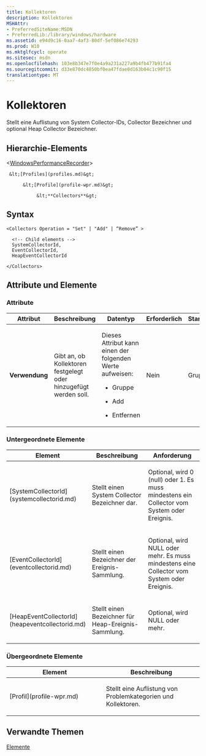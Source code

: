 ```yaml
---
title: Kollektoren
description: Kollektoren
MSHAttr:
- PreferredSiteName:MSDN
- PreferredLib:/library/windows/hardware
ms.assetid: e94d9c16-0aa7-4af3-80df-5ef086e74293
ms.prod: W10
ms.mktglfcycl: operate
ms.sitesec: msdn
ms.openlocfilehash: 103e8b347e7f0e4a9a231a227a9b4fb477b91fa4
ms.sourcegitcommit: d33e870dc4850bf0ea47fdae0d163b04c1c90f15
translationtype: MT
---
```

# <a name="collectors"></a>Kollektoren


Stellt eine Auflistung von System Collector-IDs, Collector Bezeichner und optional Heap Collector Bezeichner.

## <a name="element-hierarchy"></a>Hierarchie-Elements


&lt;[WindowsPerformanceRecorder](windowsperformancerecorder.md)&gt;

     &lt;[Profiles](profiles.md)&gt;

          &lt;[Profile](profile-wpr.md)&gt;

               &lt;**Collectors**&gt;

## <a name="syntax"></a>Syntax


``` syntax
<Collectors Operation = "Set" | "Add" | “Remove” >

  <!-- Child elements -->
  SystemCollectorId,
  EventCollectorId,
  HeapEventCollectorId

</Collectors>
```

## <a name="attributes-and-elements"></a>Attribute und Elemente


### <a name="attributes"></a>Attribute

<table>
<colgroup>
<col width="20%" />
<col width="20%" />
<col width="20%" />
<col width="20%" />
<col width="20%" />
</colgroup>
<thead>
<tr class="header">
<th>Attribut</th>
<th>Beschreibung</th>
<th>Datentyp</th>
<th>Erforderlich</th>
<th>Standard</th>
</tr>
</thead>
<tbody>
<tr class="odd">
<td><p><strong>Verwendung</strong></p></td>
<td><p>Gibt an, ob Kollektoren festgelegt oder hinzugefügt werden soll.</p></td>
<td><p>Dieses Attribut kann einen der folgenden Werte aufweisen:</p>
<ul>
<li><p>Gruppe</p></li>
<li><p>Add</p></li>
<li><p>Entfernen</p></li>
</ul></td>
<td><p>Nein</p></td>
<td><p>Gruppe</p></td>
</tr>
</tbody>
</table>

 

### <a name="child-elements"></a>Untergeordnete Elemente

<table>
<colgroup>
<col width="33%" />
<col width="33%" />
<col width="33%" />
</colgroup>
<thead>
<tr class="header">
<th>Element</th>
<th>Beschreibung</th>
<th>Anforderung</th>
</tr>
</thead>
<tbody>
<tr class="odd">
<td><p>[SystemCollectorId](systemcollectorid.md)</p></td>
<td><p>Stellt einen System Collector Bezeichner dar.</p></td>
<td><p>Optional, wird 0 (null) oder 1. Es muss mindestens ein Collector vom System oder Ereignis.</p></td>
</tr>
<tr class="even">
<td><p>[EventCollectorId](eventcollectorid.md)</p></td>
<td><p>Stellt einen Bezeichner der Ereignis-Sammlung.</p></td>
<td><p>Optional, wird NULL oder mehr. Es muss mindestens eine Collector vom System oder Ereignis.</p></td>
</tr>
<tr class="odd">
<td><p>[HeapEventCollectorId](heapeventcollectorid.md)</p></td>
<td><p>Stellt einen Bezeichner für Heap-Ereignis-Sammlung.</p></td>
<td><p>Optional, wird NULL oder mehr.</p></td>
</tr>
</tbody>
</table>

 

### <a name="parent-elements"></a>Übergeordnete Elemente

<table>
<colgroup>
<col width="50%" />
<col width="50%" />
</colgroup>
<thead>
<tr class="header">
<th>Element</th>
<th>Beschreibung</th>
</tr>
</thead>
<tbody>
<tr class="odd">
<td><p>[Profil](profile-wpr.md)</p></td>
<td><p>Stellt eine Auflistung von Problemkategorien und Kollektoren.</p></td>
</tr>
</tbody>
</table>

 

## <a name="related-topics"></a>Verwandte Themen


[Elemente](elements.md)

 

 







